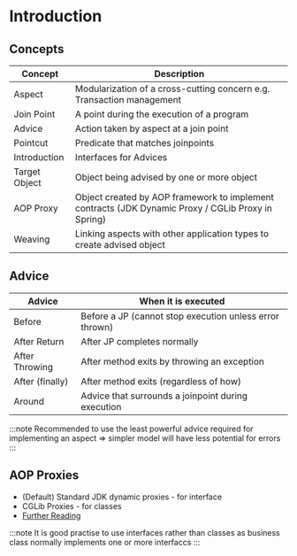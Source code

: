 # Introduction

## Concepts

| Concept       | Description                                                                                        |
|---------------|----------------------------------------------------------------------------------------------------|
| Aspect        | Modularization of a cross-cutting concern e.g. Transaction management                              |
| Join Point    | A point during the execution of a program                                                          |
| Advice        | Action taken by aspect at a join point                                                             |
| Pointcut      | Predicate that matches joinpoints                                                                  |
| Introduction  | Interfaces for Advices                                                                             |
| Target Object | Object being advised by one or more object                                                         |
| AOP Proxy     | Object created by AOP framework to implement contracts (JDK Dynamic Proxy / CGLib Proxy in Spring) |
| Weaving       | Linking aspects with other application types to create advised object                              |

## Advice

| Advice          | When it is executed                                     |
|-----------------|---------------------------------------------------------|
| Before          | Before a JP (cannot stop execution unless error thrown) |
| After Return    | After JP completes normally                             |
| After Throwing  | After method exits by throwing an exception             |
| After (finally) | After method exits (regardless of how)                  |
| Around          | Advice that surrounds a joinpoint during execution      |
:::note
Recommended to use the least powerful advice required for implementing an aspect => simpler model will have less potential for errors
:::

## AOP Proxies
- (Default) Standard JDK dynamic proxies - for interface
- CGLib Proxies - for classes 
- [Further Reading](https://docs.spring.io/spring-framework/docs/4.0.x/spring-framework-reference/html/aop.html#aop-understanding-aop-proxies)

:::note
It is good practise to use interfaces rather than classes as business class normally implements one or more interfaccs
:::
